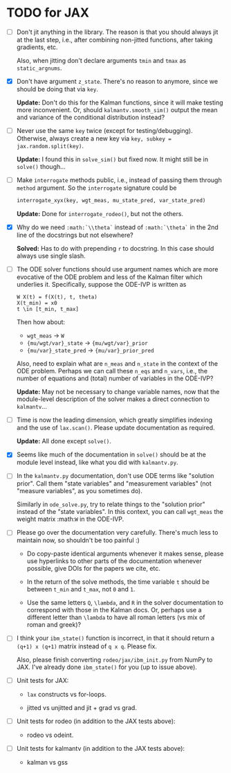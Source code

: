 # TODO for JAX

- [ ] Don't jit anything in the library.  The reason is that you should always jit at the last step, i.e., after combining non-jitted functions, after taking gradients, etc.

	Also, when jitting don't declare arguments `tmin` and `tmax` as `static_argnums`.

- [x] Don't have argument `z_state`.  There's no reason to anymore, since we should be doing that via `key`.

	**Update:** Don't do this for the Kalman functions, since it will make testing more inconvenient.  Or, should `kalmantv.smooth_sim()` output the mean and variance of the conditional distribution instead?
	
- [ ] Never use the same `key` twice (except for testing/debugging).  Otherwise, always create a new key via `key, subkey = jax.random.split(key)`.

	**Update:** I found this in `solve_sim()` but fixed now.  It might still be in `solve()` though...

- [ ] Make `interrogate` methods public, i.e., instead of passing them through `method` argument.  So the `interrogate` signature could be

	```python
	interrogate_xyx(key, wgt_meas, mu_state_pred, var_state_pred)
	```
	
	**Update:** Done for `interrogate_rodeo()`, but not the others.

- [x] Why do we need `` :math:`\\theta` `` instead of `` :math:`\theta` `` in the 2nd line of the docstrings but not elsewhere?

	**Solved:** Has to do with prepending `r` to docstring.  In this case should always use single slash.

- [ ] The ODE solver functions should use argument names which are more evocative of the ODE problem and less of the Kalman filter which underlies it.  Specifically, suppose the ODE-IVP is written as

	```
	W X(t) = f(X(t), t, theta)
	X(t_min) = x0
	t \in [t_min, t_max]
	```
	
	Then how about:

	- `wgt_meas` -> `W`
	- `{mu/wgt/var}_state` -> `{mu/wgt/var}_prior`
	- `{mu/var}_state_pred` -> `{mu/var}_prior_pred`
	
	Also, need to explain what are `n_meas` and `n_state` in the context of the ODE problem.  Perhaps we can call these `n_eqs` and `n_vars`, i.e., the number of equations and (total) number of variables in the ODE-IVP?
	
	**Update:** May not be necessary to change variable names, now that the module-level description of the solver makes a direct connection to `kalmantv`...
	
- [ ] Time is now the leading dimension, which greatly simplifies indexing and the use of `lax.scan()`.  Please update documentation as required.

	**Update:** All done except `solve()`.

- [x] Seems like much of the documentation in `solve()` should be at the module level instead, like what you did with `kalmantv.py`.

- [ ] In the `kalmantv.py` documentation, don't use ODE terms like "solution prior".  Call them "state variables" and "measurement variables" (not "measure variables", as you sometimes do).

	Similarly in `ode_solve.py`, try to relate things to the "solution prior" instead of the "state variables".  In this context, you can call `wgt_meas` the weight matrix :math:`W` in the ODE-IVP.

- [ ] Please go over the documentation very carefully.  There's much less to maintain now, so shouldn't be too painful :)

	- Do copy-paste identical arguments whenever it makes sense, please use hyperlinks to other parts of the documentation whenever possible, give DOIs for the papers we cite, etc.
	
	- In the return of the solve methods, the time variable `t` should be between `t_min` and `t_max`, not `0` and `1`.

	- Use the same letters `Q`, `\lambda`, and `R` in the solver documentation to correspond with those in the Kalman docs.  Or, perhaps use a different letter than `\lambda` to have all roman letters (vs mix of roman and greek)?

- [ ] I think your `ibm_state()` function is incorrect, in that it should return a `(q+1) x (q+1)` matrix instead of `q x q`.  Please fix.

	Also, please finish converting `rodeo/jax/ibm_init.py` from NumPy to JAX.  I've already done `ibm_state()` for you (up to issue above).

- [ ] Unit tests for JAX:

	- `lax` constructs vs for-loops.
	
	- jitted vs unjitted  and jit + grad vs grad.
	
- [ ] Unit tests for rodeo (in addition to the JAX tests above):

	- rodeo vs odeint.

- [ ] Unit tests for kalmantv (in addition to the JAX tests above):

	- kalman vs gss
